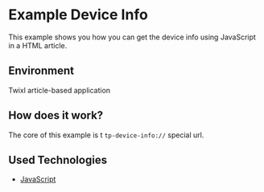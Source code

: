 # Example Device Info

This example shows you how you can get the device info using JavaScript in a HTML article.

## Environment

Twixl article-based application

## How does it work?

The core of this example is t ```tp-device-info://``` special url.

## Used Technologies

* [JavaScript](https://www.javascript.com)
